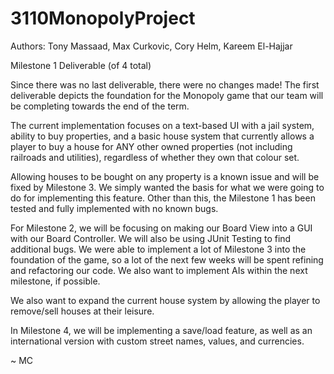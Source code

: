 # 3110MonopolyProject

Authors: Tony Massaad, Max Curkovic, Cory Helm, Kareem El-Hajjar

Milestone 1 Deliverable (of 4 total)

Since there was no last deliverable, there were no changes made!
The first deliverable depicts the foundation for the Monopoly game that our team will be completing towards the end of the term.

The current implementation focuses on a text-based UI with a jail system, ability to buy properties, and a basic house system that currently allows a player to buy a house for ANY other owned properties (not including railroads and utilities), regardless of whether they own that colour set.

Allowing houses to be bought on any property is a known issue and will be fixed by Milestone 3. We simply wanted the basis for what we were going to do for implementing this feature. Other than this, the Milestone 1 has been tested and fully implemented with no known bugs.

For Milestone 2, we will be focusing on making our Board View into a GUI with our Board Controller. We will also be using JUnit Testing to find additional bugs.
We were able to implement a lot of Milestone 3 into the foundation of the game, so a lot of the next few weeks will be spent refining and refactoring our code. We also want to implement AIs within the next milestone, if possible.

We also want to expand the current house system by allowing the player to remove/sell houses at their leisure.

In Milestone 4, we will be implementing a save/load feature, as well as an international version with custom street names, values, and currencies.

~ MC
